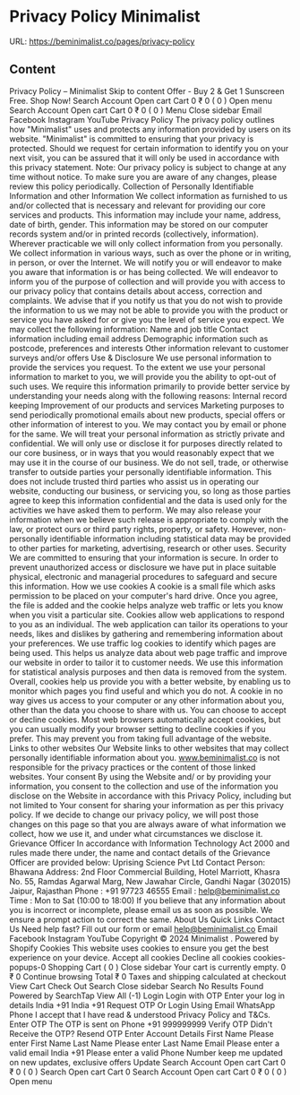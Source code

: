 # Privacy Policy  Minimalist

URL: https://beminimalist.co/pages/privacy-policy

## Content

Privacy Policy – Minimalist
Skip to content
Offer - Buy 2 & Get 1 Sunscreen Free. Shop Now!
Search
Account
Open cart
Cart
0
₹ 0
(
0
)
Open menu
Search
Account
Open cart
Cart
0
₹ 0
(
0
)
Menu
Close sidebar
Email
Facebook
Instagram
YouTube
Privacy Policy
The privacy policy outlines how "Minimalist" uses and protects any information provided by users on its website.
"Minimalist" is committed to ensuring that your privacy is protected. Should we request for certain information to identify you on your next visit, you can be assured that it will only be used in accordance with this privacy statement.
Note: Our privacy policy is subject to change at any time without notice. To make sure you are aware of any changes, please review this policy periodically.
Collection of Personally Identifiable Information and other Information
We collect information as furnished to us and/or collected that is necessary and relevant for providing our core services and products. This information may include your name, address, date of birth, gender. This information may be stored on our computer records system and/or in printed records (collectively, information). Wherever practicable we will only collect information from you personally. We collect information in various ways, such as over the phone or in writing, in person, or over the Internet. We will notify you or will endeavor to make you aware that information is or has being collected. We will endeavor to inform you of the purpose of collection and will provide you with access to our privacy policy that contains details about access, correction and complaints. We advise that if you notify us that you do not wish to provide the information to us we may not be able to provide you with the product or service you have asked for or give you the level of service you expect.
We may collect the following information:
Name and job title
Contact information including email address
Demographic information such as postcode, preferences and interests
Other information relevant to customer surveys and/or offers
Use & Disclosure
We use personal information to provide the services you request. To the extent we use your personal information to market to you, we will provide you the ability to opt-out of such uses.
We require this information primarily to provide better service by understanding your needs along with the following reasons:
Internal record keeping
Improvement of our products and services
Marketing purposes to send periodically promotional emails about new products, special offers or other information of interest to you. We may contact you by email or phone for the same.
We will treat your personal information as strictly private and confidential. We will only use or disclose it for purposes directly related to our core business, or in ways that you would reasonably expect that we may use it in the course of our business. We do not sell, trade, or otherwise transfer to outside parties your personally identifiable information. This does not include trusted third parties who assist us in operating our website, conducting our business, or servicing you, so long as those parties agree to keep this information confidential and the data is used only for the activities we have asked them to perform. We may also release your information when we believe such release is appropriate to comply with the law, or protect ours or third party rights, property, or safety. However, non-personally identifiable information including statistical data may be provided to other parties for marketing, advertising, research or other uses.
Security
We are committed to ensuring that your information is secure. In order to prevent unauthorized access or disclosure we have put in place suitable physical, electronic and managerial procedures to safeguard and secure this information.
How we use cookies
A cookie is a small file which asks permission to be placed on your computer's hard drive. Once you agree, the file is added and the cookie helps analyze web traffic or lets you know when you visit a particular site. Cookies allow web applications to respond to you as an individual. The web application can tailor its operations to your needs, likes and dislikes by gathering and remembering information about your preferences.
We use traffic log cookies to identify which pages are being used. This helps us analyze data about web page traffic and improve our website in order to tailor it to customer needs. We use this information for statistical analysis purposes and then data is removed from the system.
Overall, cookies help us provide you with a better website, by enabling us to monitor which pages you find useful and which you do not. A cookie in no way gives us access to your computer or any other information about you, other than the data you choose to share with us.
You can choose to accept or decline cookies. Most web browsers automatically accept cookies, but you can usually modify your browser setting to decline cookies if you prefer. This may prevent you from taking full advantage of the website.
Links to other websites
Our Website links to other websites that may collect personally identifiable information about you. www.beminimalist.co is not responsible for the privacy practices or the content of those linked websites.
Your consent
By using the Website and/ or by providing your information, you consent to the collection and use of the information you disclose on the Website in accordance with this Privacy Policy, including but not limited to Your consent for sharing your information as per this privacy policy.
If we decide to change our privacy policy, we will post those changes on this page so that you are always aware of what information we collect, how we use it, and under what circumstances we disclose it.
Grievance Officer
In accordance with Information Technology Act 2000 and rules made there under, the name and contact details of the Grievance Officer are provided below:
Uprising Science Pvt Ltd
Contact Person:
Bhawana
Address:
2nd Floor Commercial Building, Hotel Marriott, Khasra No. 55, Ramdas Agarwal Marg, New Jawahar Circle, Gandhi Nagar (302015) Jaipur, Rajasthan
Phone
: +91
97723 46555
Email
: help@beminimalist.co
Time
: Mon to Sat (10:00 to 18:00)
If you believe that any information about you is incorrect or incomplete, please email us as soon as possible. We ensure a prompt action to correct the same.
About Us
Quick Links
Contact Us
Need help fast? Fill out
our form
or email help@beminimalist.co
Email
Facebook
Instagram
YouTube
Copyright © 2024
Minimalist
.
Powered by Shopify
Cookies
This website uses cookies to ensure you get the best experience on your device.
Accept all cookies
Decline all cookies
cookies-popups-0
Shopping Cart
            (
0
)
Close sidebar
Your cart is currently empty.
0
₹ 0
Continue browsing
Total
₹ 0
Taxes and shipping calculated at checkout
View Cart
Check Out
Search
Close sidebar
Search
No Results Found
Powered by SearchTap
View All (-1)
Login
Login with OTP
Enter your log in details
India
+91
India
+91
Request OTP
Or Login Using
Email
WhatsApp
Phone
I accept that I have read & understood
Privacy Policy
and T&Cs.
Enter OTP
The OTP is sent on
Phone
+91 999999999
Verify OTP
Didn't Receive the OTP?
Resend OTP
Enter Account Details
First Name
Please enter First Name
Last Name
Please enter Last Name
Email
Please enter a valid email
India
+91
Please enter a valid Phone Number
keep me updated on new updates, exclusive offers
Update
Search
Account
Open cart
Cart
0
₹ 0
(
0
)
Search
Open cart
Cart
0
Search
Account
Open cart
Cart
0
₹ 0
(
0
)
Open menu